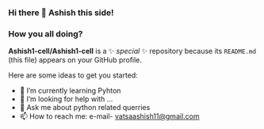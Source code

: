 ### Hi there 👋 Ashish this side!
### How you all doing?


**Ashish1-cell/Ashish1-cell** is a ✨ _special_ ✨ repository because its `README.md` (this file) appears on your GitHub profile.

Here are some ideas to get you started:

- 🌱 I’m currently learning Pyhton 
- 🤔 I’m looking for help with ...
- 💬 Ask me about python related querries
- 📫 How to reach me: e-mail- vatsaashish11@gmail.com


